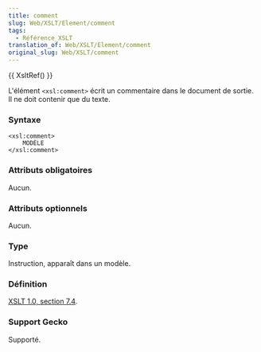 ```yaml
---
title: comment
slug: Web/XSLT/Element/comment
tags:
  - Référence_XSLT
translation_of: Web/XSLT/Element/comment
original_slug: Web/XSLT/comment
---
```

{{ XsltRef() }}

L'élément `<xsl:comment>` écrit un commentaire dans le document de sortie. Il ne doit contenir que du texte.

### Syntaxe

    <xsl:comment>
    	MODÈLE
    </xsl:comment>

### Attributs obligatoires

Aucun.

### Attributs optionnels

Aucun.

### Type

Instruction, apparaît dans un modèle.

### Définition

[XSLT 1.0, section 7.4](http://www.w3.org/TR/xslt#section-Creating-Comments).

### Support Gecko

Supporté.
